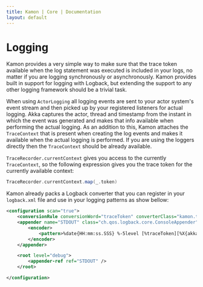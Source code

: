 ```yaml
---
title: Kamon | Core | Documentation
layout: default
---
```


Logging
=======

Kamon provides a very simple way to make sure that the trace token available when the log statement was executed is
included in your logs, no matter if you are logging synchronously or asynchronously. Kamon provides built in support
for logging with Logback, but extending the support to any other logging framework should be a trivial task.

When using `ActorLogging` all logging events are sent to your actor system's event stream and then picked up by your
registered listeners for actual logging. Akka captures the actor, thread and timestamp from the instant in which the
event was generated and makes that info available when performing the actual logging. As an addition to this, Kamon
attaches the `TraceContext` that is present when creating the log events and makes it available when the actual logging
is performed. If you are using the loggers directly then the `TraceContext` should be already available.

`TraceRecorder.currentContext` gives you access to the currently `TraceContext`, so the following expression gives you
the trace token for the currently available context:

```scala
TraceRecorder.currentContext.map(_.token)
```

Kamon already packs a Logback converter that you can register in your `logback.xml` file and use in your logging
patterns as show bellow:

```xml
<configuration scan="true">
    <conversionRule conversionWord="traceToken" converterClass="kamon.trace.logging.LogbackTraceTokenConverter" />
    <appender name="STDOUT" class="ch.qos.logback.core.ConsoleAppender">
        <encoder>
            <pattern>%date{HH:mm:ss.SSS} %-5level [%traceToken][%X{akkaSource}] %msg%n</pattern>
        </encoder>
    </appender>

    <root level="debug">
        <appender-ref ref="STDOUT" />
    </root>

</configuration>
```
